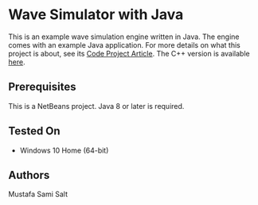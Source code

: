 # Wave Simulator with Java
This is an example wave simulation engine written in Java. The engine comes with an example Java application. For more details on what this project is about, see its [Code Project Article](https://www.codeproject.com/Articles/1259631/Wave-Simulator-with-Java-and-Cplusplus). The C++ version is available [here](https://github.com/mss1451/wavesim_cpp).
## Prerequisites
This is a NetBeans project. Java 8 or later is required.
## Tested On
- Windows 10 Home (64-bit)
## Authors
Mustafa Sami Salt
